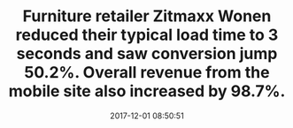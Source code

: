 ---
layout: post
title:  "Furniture retailer Zitmaxx Wonen reduced their typical load time to 3 seconds and saw conversion jump 50.2%. Overall revenue from the mobile site also increased by 98.7%."
storySource: "https://www.thinkwithgoogle.com/intl/en-154/insights-inspiration/case-studies/zitmaxx-wonen-building-faster-mobile-site-pagespeed-insights-test-my-site/"
date:   2017-12-01 08:50:51
tags:
 - conversion
 - revenue
 - "2017"
permalink: "/{{ page.date | date: '%Y/%m/%d' }}/{{ page.fileSlug }}/"
---